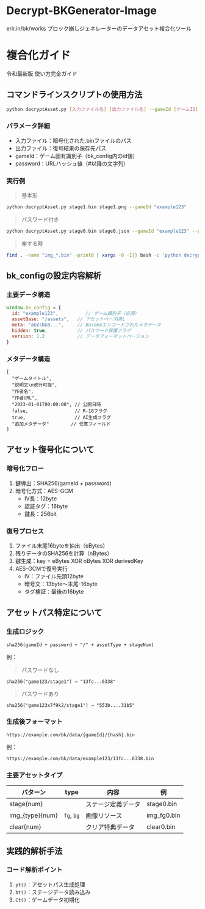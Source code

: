 # Decrypt-BKGenerator-Image
erir.in/bk/works ブロック崩しジェネレーターのデータアセット複合化ツール

# 複合化ガイド
令和最新版 使い方完全ガイド

## コマンドラインスクリプトの使用方法

```bash
python decryptAsset.py [入力ファイル名] [出力ファイル名] --gameId [ゲームID] --password [パスワード(ある場合)]
```

### パラメータ詳細
- 入力ファイル：暗号化された.binファイルのパス
- 出力ファイル：復号結果の保存先パス
- gameId：ゲーム固有識別子（bk_config内のid値）
- password：URLハッシュ値（#以降の文字列）

### 実行例
> 基本形
```bash
python decryptAsset.py stage1.bin stage1.png --gameId "example123"
```
> パスワード付き
```bash
python decryptAsset.py stage0.bin stage0.json --gameId "example123" --password "x7f9k2"
```
> 楽する時
```bash
find . -name "img_*.bin" -print0 | xargs -0 -I{} bash -c 'python decryptAsset.py "{}" "${0%.bin}.png" --gameId "example123"' {}
```

## bk_configの設定内容解析

### 主要データ構造
```js
window.bk_config = {
  id: "example123",          // ゲーム識別子（必須）
  assetBase: "/assets",   // アセットベースURL
  meta: "aGVsbG8...",     // Base64エンコードされたメタデータ
  hidden: true,           // パスワード保護フラグ
  version: 1.2            // データフォーマットバージョン
}
```

### メタデータ構造
```
[
  "ゲームタイトル",
  "説明文\n改行可能",
  "作者名",
  "作者URL",
  "2023-01-01T00:00:00", // 公開日時
  false,                 // R-18フラグ
  true,                  // AI生成フラグ
  "追加メタデータ"        // 任意フィールド
]
```

## アセット復号化について

### 暗号化フロー
1. 鍵導出：SHA256(gameId + password)
2. 暗号化方式：AES-GCM
   - IV長：12byte
   - 認証タグ：16byte
   - 鍵長：256bit

### 復号プロセス

1. ファイル末尾16byteを抽出（eBytes）
2. 残りデータのSHA256を計算（nBytes）
3. 鍵生成：key = eBytes XOR nBytes XOR derivedKey
4. AES-GCMで復号実行
   - IV：ファイル先頭12byte
   - 暗号文：13byte〜末尾-16byte
   - タグ検証：最後の16byte

## アセットパス特定について

### 生成ロジック
```
sha256(gameId + password + "/" + assetType + stageNum)
```
例：
> パスワードなし
```
sha256("game123/stage1") → "13fc...6338"
```
> パスワードあり
```
sha256("game123x7f9k2/stage1") → "553b....31b5"
```

### 生成後フォーマット
```
https://example.com/bk/data/{gameId}/{hash}.bin
```
例：
```
https://example.com/bk/data/example123/13fc...6338.bin
```

### 主要アセットタイプ
| パターン         | type       | 内容                | 例           |
|-----------------|------------|---------------------|--------------|
| stage{num}      |            | ステージ定義データ    | stage0.bin  |
| img_{type}{num} | `fg`, `bg` | 画像リソース         | img_fg0.bin  |
| clear{num}      |            | クリア特典データ      | clear0.bin  |

## 実践的解析手法

### コード解析ポイント
1. `pt()`：アセットパス生成処理
2. `bt()`：ステージデータ読み込み
3. `Ct()`：ゲームデータ初期化